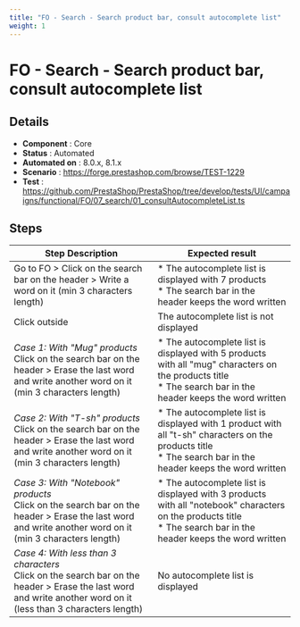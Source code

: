 ```yaml
---
title: "FO - Search - Search product bar, consult autocomplete list"
weight: 1
---
```


# FO - Search - Search product bar, consult autocomplete list
## Details
* **Component** : Core
* **Status** : Automated
* **Automated on** : 8.0.x, 8.1.x
* **Scenario** : https://forge.prestashop.com/browse/TEST-1229
* **Test** : https://github.com/PrestaShop/PrestaShop/tree/develop/tests/UI/campaigns/functional/FO/07_search/01_consultAutocompleteList.ts

## Steps
| Step Description | Expected result |
| ----- | ----- |
| Go to FO > Click on the search bar on the header > Write a word on it (min 3 characters length) | * The autocomplete list is displayed with 7 products<br> * The search bar in the header keeps the word written |
| Click outside | The autocomplete list is not displayed |
| *Case 1: With "Mug" products*<br>Click on the search bar on the header > Erase the last word and write another word on it (min 3 characters length) | * The autocomplete list is displayed with 5 products with all "mug" characters on the products title<br> * The search bar in the header keeps the word written |
| *Case 2: With "T-sh" products*<br>Click on the search bar on the header > Erase the last word and write another word on it (min 3 characters length) | * The autocomplete list is displayed with 1 product with all "t-sh" characters on the products title<br> * The search bar in the header keeps the word written |
| *Case 3: With "Notebook" products*<br>Click on the search bar on the header > Erase the last word and write another word on it (min 3 characters length) | * The autocomplete list is displayed with 3 products with all "notebook" characters on the products title<br> * The search bar in the header keeps the word written |
| *Case 4: With less than 3 characters*<br>Click on the search bar on the header > Erase the last word and write another word on it (less than 3 characters length) | No autocomplete list is displayed |
